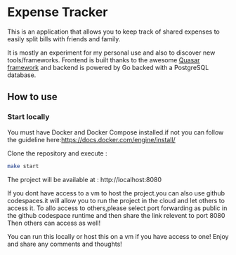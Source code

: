# Expense Tracker

This is an application that allows you to keep track of shared expenses to easily split bills with friends and family.

It is mostly an experiment for my personal use and also to discover new tools/frameworks. Frontend is built thanks to the awesome [Quasar framework](https://github.com/quasarframework/quasar) and backend is powered by Go backed with a PostgreSQL database.

## How to use

### Start locally

You must have Docker and Docker Compose installed.if not you can follow the guideline here:https://docs.docker.com/engine/install/

Clone the repository and execute :

```bash
make start
```

The project will be available at : http://localhost:8080

If you dont have access to a vm to host the project.you can also use github codespaces.it will allow you to run the project in the cloud and let others to access it.
To allo access to others,please select port forwarding as public in the github codespace runtime and then share the link relevent to port 8080
Then others can access as well! 

You can run this locally or host this on a vm if you have access to one!
Enjoy and share any comments and thoughts!
